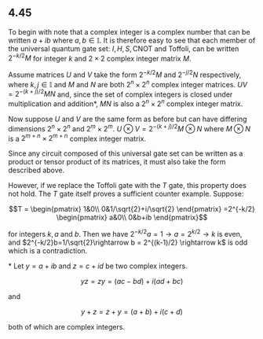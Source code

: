 ## 4.45

To begin with note that a complex integer is a complex number that can be written $`a+ib`$ where $`a,b\in\mathbb{I}`$. It is therefore easy to see that each member of the universal quantum gate set: $`I, H, S, \text{CNOT}`$ and Toffoli, can be written $`2^{-k/2}M`$ for integer $`k`$ and $`2\times2`$ complex integer matrix $`M`$.

Assume matrices $`U`$ and $`V`$ take the form $`2^{-k/2}M`$ and $`2^{-j/2}N`$ respectively, where $`k, j \in \mathbb{I}`$ and $`M`$ and $`N`$ are both $`2^n \times 2^n`$ complex integer matrices. $`UV = 2^{-(k+j)/2}MN`$ and, since the set of complex integers is closed under multiplication and addition*, $`MN`$ is also a $`2^n\times2^n`$ complex integer matrix.

Now suppose $`U`$ and $`V`$ are the same form as before but can have differing dimensions $`2^n \times 2^n`$ and $`2^m \times 2^m`$. $`U\otimes V = 2^{-(k+j)/2}M\otimes N`$ where $`M\otimes N`$ is a $`2^{m+n}\times 2^{m+n}`$ complex integer matrix.

Since any circuit composed of this universal gate set can be written as a product or tensor product of its matrices, it must also take the form described above.

However, if we replace the Toffoli gate with the $`T`$ gate, this property does not hold. The $`T`$ gate itself proves a sufficient counter example. Suppose:
```math
T = 
\begin{pmatrix}
1&0\\
0&1/\sqrt{2}+i/\sqrt{2}
\end{pmatrix}
=2^{-k/2}
\begin{pmatrix}
a&0\\
0&b+ib
\end{pmatrix}
```
for integers $`k, a`$ and $`b`$. Then we have $`2^{-k/2}a=1\rightarrow a=2^{k/2}\rightarrow k`$ is even, and $`2^{-k/2}b=1/\sqrt{2}\rightarrow b = 2^{(k-1)/2} \rightarrow k`$ is odd which is a contradiction.


\* Let $`y=a+ib`$ and $`z = c+id`$ be two complex integers.
```math
yz=zy = (ac - bd) + i(ad + bc)
``` 
and
```math
y+z=z+y=(a+b) + i(c+d)
```
both of which are complex integers.

